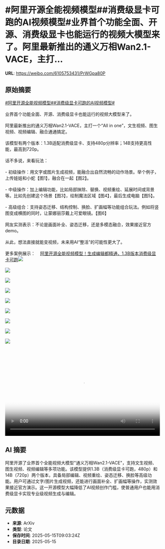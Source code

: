 # #阿里开源全能视频模型##消费级显卡可跑的AI视频模型#业界首个功能全面、开源、消费级显卡也能运行的视频大模型来了。阿里最新推出的通义万相Wan2.1-VACE，主打...

**URL**: https://weibo.com/6105753431/PrWGpa80P

## 原始摘要

<a href="https://m.weibo.cn/search?containerid=231522type%3D1%26t%3D10%26q%3D%23%E9%98%BF%E9%87%8C%E5%BC%80%E6%BA%90%E5%85%A8%E8%83%BD%E8%A7%86%E9%A2%91%E6%A8%A1%E5%9E%8B%23&amp;extparam=%23%E9%98%BF%E9%87%8C%E5%BC%80%E6%BA%90%E5%85%A8%E8%83%BD%E8%A7%86%E9%A2%91%E6%A8%A1%E5%9E%8B%23" data-hide=""><span class="surl-text">#阿里开源全能视频模型#</span></a><a href="https://m.weibo.cn/search?containerid=231522type%3D1%26t%3D10%26q%3D%23%E6%B6%88%E8%B4%B9%E7%BA%A7%E6%98%BE%E5%8D%A1%E5%8F%AF%E8%B7%91%E7%9A%84AI%E8%A7%86%E9%A2%91%E6%A8%A1%E5%9E%8B%23&amp;extparam=%23%E6%B6%88%E8%B4%B9%E7%BA%A7%E6%98%BE%E5%8D%A1%E5%8F%AF%E8%B7%91%E7%9A%84AI%E8%A7%86%E9%A2%91%E6%A8%A1%E5%9E%8B%23" data-hide=""><span class="surl-text">#消费级显卡可跑的AI视频模型#</span></a><br><br>业界首个功能全面、开源、消费级显卡也能运行的视频大模型来了。<br><br>阿里最新推出的通义万相Wan2.1-VACE，主打一个“All in one”，文生视频、图生视频、视频编辑、融合通通搞定。<br><br>该模型有两个版本：1.3B适配消费级显卡、支持480p分辨率；14B支持更高性能，最高到720p。<br><br>话不多说，来看玩法：<br><br>- 初级操作：用文字或图片生成视频，能融合出自然流畅的动作场景。举个例子，上传娃娃和小蛇【图1】，融合在一起【图2】。<br><br>- 中级操作：加上编辑功能，比如局部抹除、替换、视频重绘、延展时间或背景等。比如先创建这个场景【图3】，绘制魔法区域【图4】，最后生成电脑【图5】。<br><br>- 高级组合：支持姿态迁移、结构控制、换脸、扩画幅等功能组合玩法。例如将竖图变成横图的同时，让蒙娜丽莎戴上可爱眼镜。【图6】<br><br>网友实测表示：不论是画面补全、姿态迁移，还是多模态融合，效果接近官方demo。<br><br>从此，想法直接就能变视频，未来用AI“整活”的可能性更大了。<br><br>更多案例展示：<a href="https://weibo.cn/sinaurl?u=https%3A%2F%2Fmp.weixin.qq.com%2Fs%2FU8plksUWusZM19kjBAzODA" data-hide=""><span class="url-icon"><img style="width: 1rem;height: 1rem" src="https://h5.sinaimg.cn/upload/2015/09/25/3/timeline_card_small_web_default.png" referrerpolicy="no-referrer"></span><span class="surl-text">阿里开源全能视频模型！生成编辑都精通，1.3B版本消费级显卡可跑</span></a><img style="" src="https://tvax4.sinaimg.cn/large/006Fd7o3gy1i1g8zpm59ij30zk0fqk02.jpg" referrerpolicy="no-referrer"><br><br><img style="" src="https://tvax1.sinaimg.cn/large/006Fd7o3gy1i1g912nsewg30p00d2hdw.gif" referrerpolicy="no-referrer"><br><br><img style="" src="https://tvax3.sinaimg.cn/large/006Fd7o3gy1i1g92bq0pdj31580mwnhh.jpg" referrerpolicy="no-referrer"><br><br><img style="" src="https://tvax1.sinaimg.cn/large/006Fd7o3gy1i1g92npqcqj31580n2ww6.jpg" referrerpolicy="no-referrer"><br><br><img style="" src="https://tvax1.sinaimg.cn/large/006Fd7o3gy1i1g93vab8vg30ku0bm7wj.gif" referrerpolicy="no-referrer"><br><br><img style="" src="https://tvax4.sinaimg.cn/large/006Fd7o3gy1i1g95rcjkng30ku0bm7wk.gif" referrerpolicy="no-referrer"><br><br><img style="" src="https://tvax2.sinaimg.cn/large/006Fd7o3ly1i1g9fd5dk9j30zk0k0glm.jpg" referrerpolicy="no-referrer"><br><br><img style="" src="https://tvax2.sinaimg.cn/large/006Fd7o3ly1i1g9fe9c47j30zk0k0gme.jpg" referrerpolicy="no-referrer"><br><br><img style="" src="https://tvax1.sinaimg.cn/large/006Fd7o3ly1i1g9fdvugxj30zk0k0jsg.jpg" referrerpolicy="no-referrer"><br><br><br clear="both"><div style="clear: both"></div><video controls="controls" poster="https://tvax4.sinaimg.cn/orj480/006Fd7o3ly1i1g9fce5t5j30zk0k0glm.jpg" style="width: 100%"><source src="https://f.video.weibocdn.com/o0/piNQatkelx08ogsGqwvC0104120029kS0E010.mp4?label=mp4_720p&amp;template=1280x720.25.0&amp;ori=0&amp;ps=1CwnkDw1GXwCQx&amp;Expires=1747303374&amp;ssig=vSVVPLMqej&amp;KID=unistore,video"><source src="https://f.video.weibocdn.com/o0/oduzUx4vlx08ogsGhF2E010412001bSZ0E010.mp4?label=mp4_hd&amp;template=852x480.25.0&amp;ori=0&amp;ps=1CwnkDw1GXwCQx&amp;Expires=1747303374&amp;ssig=ZWcfNcol0%2F&amp;KID=unistore,video"><source src="https://f.video.weibocdn.com/o0/iCiJeFsRlx08ogsGfCsE010412000Onr0E010.mp4?label=mp4_ld&amp;template=640x360.25.0&amp;ori=0&amp;ps=1CwnkDw1GXwCQx&amp;Expires=1747303374&amp;ssig=uh0TpLf2qN&amp;KID=unistore,video"><p>视频无法显示，请前往<a href="https://video.weibo.com/show?fid=1034%3A5166604233670662" target="_blank" rel="noopener noreferrer">微博视频</a>观看。</p></video>

## AI 摘要

阿里开源了业界首个全能视频大模型"通义万相Wan2.1-VACE"，支持文生视频、图生视频、视频编辑等多项功能。该模型提供1.3B（消费级显卡可跑，480p）和14B（720p）两个版本，具备局部编辑、视频重绘、姿态迁移、换脸等高级功能。用户可通过文字/图片生成视频，还能进行画面补全、扩画幅等操作，实测效果接近官方演示。这一开源模型大幅降低了AI视频创作门槛，使普通用户也能用消费级显卡实现专业级视频生成与编辑。

## 元数据

- **来源**: ArXiv
- **类型**: 论文
- **保存时间**: 2025-05-15T09:03:24Z
- **目录日期**: 2025-05-15
